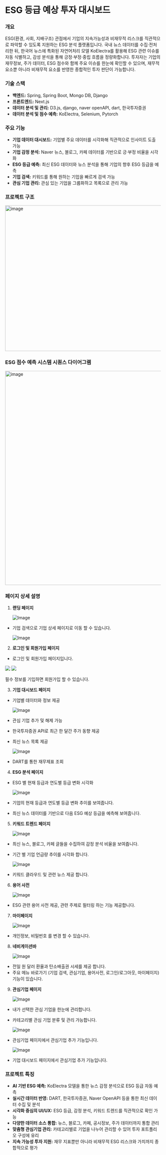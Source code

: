 # ESG 등급 예상 투자 대시보드


### 개요
ESG(환경, 사회, 지배구조) 관점에서 기업의 지속가능성과 비재무적 리스크를 직관적으로 파악할 수 있도록 지원하는 ESG 분석 플랫폼입니다.
국내 뉴스 데이터를 수집·전처리한 뒤, 한국어 뉴스에 특화된 자연어처리 모델 KoElectra를 활용해 ESG 관련 이슈를 자동 식별하고, 감성 분석을 통해 긍정·부정·중립 흐름을 정량화합니다.
투자자는 기업의 재무정보, 주가 데이터, ESG 점수와 함께 주요 이슈를 한눈에 확인할 수 있으며, 재무적 요소뿐 아니라 비재무적 요소를 반영한 종합적인 투자 판단이 가능합니다.

### 기술 스택
- **백엔드:** Spring, Spring Boot, Mongo DB, Django
- **프론트엔드:** Next.js
- **데이터 분석 및 관리:** D3.js, django, naver openAPI, dart, 한국투자증권
- **데이터 분석 및 점수 예측:** KoElectra, Selenium, Pytorch 


### 주요 기능
- **기업 데이터 대시보드:** 기업별 주요 데이터를 시각화해 직관적으로 인사이트 도출 가능
- **기업 감정 분석:** Naver 뉴스, 블로그, 카페 데이터를 기반으로 긍·부정 비율을 시각화
- **ESG 등급 예측:** 최신 ESG 데이터와 뉴스 분석을 통해 기업의 향후 ESG 등급을 예측
- **기업 검색:** 키워드를 통해 원하는 기업을 빠르게 검색 가능
- **관심 기업 관리:** 관심 있는 기업을 그룹화하고 목록으로 관리 가능


### 프로젝트 구조



<img width="661" height="471" alt="image" src="https://github.com/user-attachments/assets/f85a1567-e391-40e6-bf09-6ca40ac2df7e" />


### ESG 점수 예측 시스템 시퀀스 다이어그램



<img width="892" height="692" alt="image" src="https://github.com/user-attachments/assets/896bfe45-ca42-4c44-b763-68845a6485d0" />


### 페이지 상세 설명
1. **랜딩 페이지**

   ![Image](https://github.com/user-attachments/assets/86a8eaa2-fd21-4c09-9236-82da983593b4)

- 기업 검색으로 기업 상세 페이지로 이동 할 수 있습니다.
   
   ![Image](https://github.com/user-attachments/assets/fb97eb50-a93d-46db-bb20-732484af9914) 

2. **로그인 및 회원가입 페이지**
- 로그인 및 회원가입 페이지입니다.

<div class="img-row">
  <img src="https://github.com/user-attachments/assets/794ad0e0-135c-4463-b7ce-16128ef1976f">
  <img src="https://github.com/user-attachments/assets/c6fd5884-48c1-432b-a7b2-2a4ec19bf158">
</div>
   
   필수 정보를 기입하면 회원가입 할 수 있습니다.

3. **기업 대시보드 페이지**
   
- 기업별 데이터와 정보 제공
   
   ![Image](https://github.com/user-attachments/assets/45fcdd81-e093-4aeb-9951-85316a0c3da6)

- 관심 기업 추가 및 해제 가능
- 한국투자증권 API로 최근 한 달간 주가 동향 제공
- 최신 뉴스 목록 제공

   ![Image](https://github.com/user-attachments/assets/d1d5f408-10a4-4368-bc8f-1a34f32dd2bd)
   
- DART를 통한 재무제표 조회


4. **ESG 분석 페이지**
- ESG 별 현재 등급과 연도별 등급 변화 시각화
   
   ![Image](https://github.com/user-attachments/assets/d04af1cd-8566-4d0d-860d-527c63a02f59)

- 기업의 현재 등급과 연도별 등급 변화 추이를 보여줍니다.
- 최신 뉴스 데이터를 기반으로 다음 ESG 예상 등급을 예측해 보여줍니다.

5. **키워드 트렌드 페이지**

   ![Image](https://github.com/user-attachments/assets/421bad39-acbf-4de1-966f-c3828cde9fc1)
   
- 최신 뉴스, 블로그, 카페 글들을 수집하여 감정 분석 비율을 보여쥽니다.
- 기간 별 기업 언급량 추이를 시각화 합니다.

   ![Image](https://github.com/user-attachments/assets/dfaa22da-4c59-40aa-8502-8fa01e56d2a0)

- 키워드 클라우드 및 관련 뉴스 제공 합니다.

6. **용어 사전**

   ![Image](https://github.com/user-attachments/assets/7a52ad37-dbbc-4ee4-bcac-24f4aed44bf8)
   
- ESG 관련 용어 사전 제공, 관련 주제로 필터링 하는 기능 제공합니다.

7. **마이페이지**

   ![Image](https://github.com/user-attachments/assets/0061c147-90a5-4285-b25e-bdf3fd935f73)

- 개인정보, 비밀번호 를 변경 할 수 있습니다.

8. **네비게이션바**

   ![Image](https://github.com/user-attachments/assets/7a83ceb0-e02c-4a36-a61c-9af1b4cb869f)

- 전일 원 달러 환율과 탄소배출권 시세를 제공 합니다.
- 주요 메뉴 바로가기 (기업 검색, 관심기업, 용어사전, 로그인/로그아웃, 마이페이지) 기능이 있습니다.

9. **관심기업 페이지**

   ![Image](https://github.com/user-attachments/assets/7d6684d4-22ee-4406-9527-a5032152c199)

- 내가 선택한 관심 기업을 한눈에 관리합니다.
   
- 카테고리별 관심 기업 분류 및 관리 가능합니다.
   
   ![Image](https://github.com/user-attachments/assets/9fea6f34-44c6-4ad0-857b-1738d679bc9d)

- 관심기업 페이지에서 관심기업 추가 기능입니다.

   ![Image](https://github.com/user-attachments/assets/73e5f9a9-abfe-4040-a1fb-b05c1cce45ef)

- 기업 대시보드 페이지에서 관심기업 추가 기능입니다.


### 프로젝트 특징
- **AI 기반 ESG 예측:** KoElectra 모델을 통한 뉴스 감정 분석으로 ESG 등급 자동 예측
- **실시간 데이터 반영:** DART, 한국투자증권, Naver OpenAPI 등을 통한 최신 데이터 수집 및 분석
- **시각화 중심의 UI/UX:** ESG 등급, 감정 분석, 키워드 트렌드를 직관적으로 확인 가능
- **다양한 데이터 소스 통합:** 뉴스, 블로그, 카페, 공시정보, 주가 데이터까지 통합 관리
- **맞춤형 관심기업 관리:** 카테고리별로 기업을 나누어 관리할 수 있어 투자 포트폴리오 구성에 유리
- **지속 가능성 투자 지원:** 재무 지표뿐만 아니라 비재무적 ESG 리스크와 가치까지 종합적으로 평가

